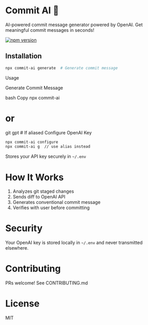 # Commit AI :rocket:

AI-powered commit message generator powered by OpenAI. Get meaningful commit messages in seconds!

[![npm version](https://img.shields.io/npm/v/commit-ai)](https://www.npmjs.com/package/commit-ai)

## Installation

```bash
npx commit-ai generate  # Generate commit message
```
Usage

Generate Commit Message

bash
Copy
npx commit-ai
# or
git gpt  # If aliased
Configure OpenAI Key

```bash
npx commit-ai configure
npx commit-ai g  // use alias instead
```
Stores your API key securely in `~/.env`

# How It Works

1. Analyzes git staged changes
2. Sends diff to OpenAI API
3. Generates conventional commit message
4. Verifies with user before committing

# Security

Your OpenAI key is stored locally in `~/.env` and never transmitted elsewhere.

# Contributing

PRs welcome! See CONTRIBUTING.md

# License

MIT

